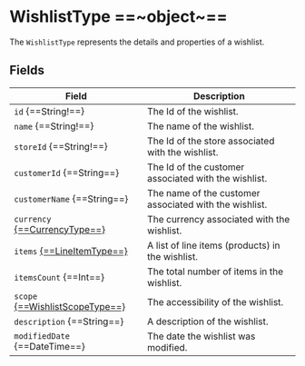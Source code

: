 # WishlistType ==~object~==

The `WishlistType` represents the details and properties of a wishlist.

## Fields

| Field                                                         | Description                                                 |
|---------------------------------------------------------------|-------------------------------------------------------------|
| `id` {==String!==}                                            | The Id of the wishlist.                                     |
| `name` {==String!==}                            	            | The name of the wishlist.                                   |
| `storeId` {==String!==}                                       | The Id of the store associated with the wishlist.           |
| `customerId` {==String==}                       	            | The Id of the customer associated with the wishlist.        |
| `customerName` {==String==}                     	            | The name of the customer associated with the wishlist.      |
| `currency` [{==CurrencyType==}](currency-type.md)             | The currency associated with the wishlist.                  |
| `items` [{==LineItemType==}](line-item-type.md)               | A list of line items (products) in the wishlist.            |
| `itemsCount` {==Int==}                                        | The total number of items in the wishlist.                  |
| `scope` [{==WishlistScopeType==}](wishlist-scope-type.md)     | The accessibility of the wishlist.                          |
| `description` {==String==}                                    | A description of the wishlist.                              |
| `modifiedDate` {==DateTime==}                                 | The date the wishlist was modified.                         |

